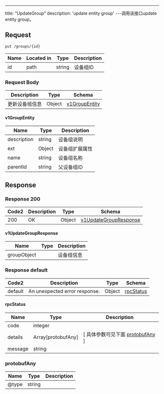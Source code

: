 ---
title: "UpdateGroup"
description: 'update entity group'
---调用该接口update entity group。



## Request


```
put /groups/{id}
```

| Name | Located in | Type | Description | 
| ---- | ---------- | ----------- | ----------- | 
| id | path | string | 设备组ID |  

### Request Body 
| Description | Type | Schema |
| ----------- | ------ | ------ |
| 更新设备组信息 | Object | [v1GroupEntity](#v1GroupEntity) |

#### v1GroupEntity

| Name | Type | Description | 
| ---- | ---- | ----------- |     
| description | string | 设备组说明 |     
| ext | Object | 设备组扩展属性   |      
| name | string | 设备组名称 |      
| parentId | string | 父设备组ID |   



## Response

### Response  200 
| Code2 | Description | Type | Schema |
| ---- | ----------- | ------ | ------ |
| 200 | OK | Object | [v1UpdateGroupResponse](#v1UpdateGroupResponse) |

#### v1UpdateGroupResponse

| Name | Type | Description | 
| ---- | ---- | ----------- |     
| groupObject |  | 设备组信息 |   



### Response  default 
| Code2 | Description | Type | Schema |
| ---- | ----------- | ------ | ------ |
| default | An unexpected error response. | Object | [rpcStatus](#rpcStatus) |

#### rpcStatus

| Name | Type | Description | 
| ---- | ---- | ----------- |     
| code | integer |  |          
| details | Array[protobufAny] |  [ 具体参数可见下面 [protobufAny](#protobufAny) ] |       
| message | string |  |   

### protobufAny
| Name | Type | Description | 
| ---- | ---- | ----------- |     
| @type | string |  |   



